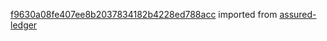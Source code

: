 [f9630a08fe407ee8b2037834182b4228ed788acc](https://github.com/insolar/assured-ledger/commit/f9630a08fe407ee8b2037834182b4228ed788acc) imported from [assured-ledger](https://github.com/insolar/assured-ledger)
